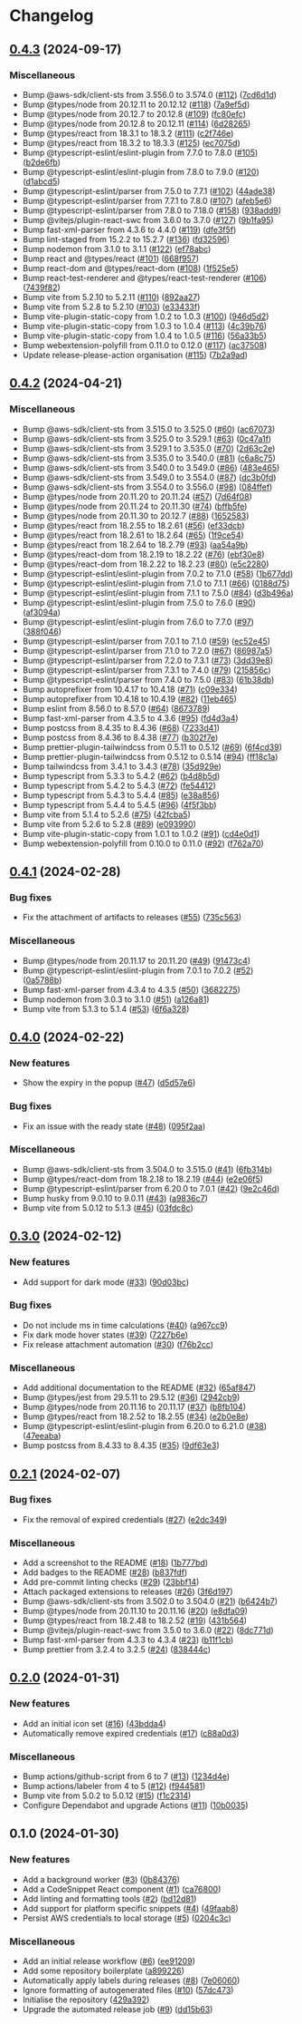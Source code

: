 # Changelog

## [0.4.3](https://github.com/unfunco/chrome-ext-aws-saml-sts/compare/chrome-ext-aws-saml-sts-v0.4.2...chrome-ext-aws-saml-sts-v0.4.3) (2024-09-17)


### Miscellaneous

* Bump @aws-sdk/client-sts from 3.556.0 to 3.574.0 ([#112](https://github.com/unfunco/chrome-ext-aws-saml-sts/issues/112)) ([7cd6d1d](https://github.com/unfunco/chrome-ext-aws-saml-sts/commit/7cd6d1df6caa37a8f09fc716cabb33db758e3673))
* Bump @types/node from 20.12.11 to 20.12.12 ([#118](https://github.com/unfunco/chrome-ext-aws-saml-sts/issues/118)) ([7a9ef5d](https://github.com/unfunco/chrome-ext-aws-saml-sts/commit/7a9ef5d14e07d58b90646a31b7b07ee1d444142d))
* Bump @types/node from 20.12.7 to 20.12.8 ([#109](https://github.com/unfunco/chrome-ext-aws-saml-sts/issues/109)) ([fc80efc](https://github.com/unfunco/chrome-ext-aws-saml-sts/commit/fc80efc68d88212a128d98bcc8440e7bf951c685))
* Bump @types/node from 20.12.8 to 20.12.11 ([#114](https://github.com/unfunco/chrome-ext-aws-saml-sts/issues/114)) ([6d28265](https://github.com/unfunco/chrome-ext-aws-saml-sts/commit/6d28265b386c36002604418c7f186d2b59f06b43))
* Bump @types/react from 18.3.1 to 18.3.2 ([#111](https://github.com/unfunco/chrome-ext-aws-saml-sts/issues/111)) ([c2f746e](https://github.com/unfunco/chrome-ext-aws-saml-sts/commit/c2f746e1a249a94b8b34170cd0697021cc5406de))
* Bump @types/react from 18.3.2 to 18.3.3 ([#125](https://github.com/unfunco/chrome-ext-aws-saml-sts/issues/125)) ([ec7075d](https://github.com/unfunco/chrome-ext-aws-saml-sts/commit/ec7075d71c044f8d7a482940d3fa8cd6a343d994))
* Bump @typescript-eslint/eslint-plugin from 7.7.0 to 7.8.0 ([#105](https://github.com/unfunco/chrome-ext-aws-saml-sts/issues/105)) ([b2de6fb](https://github.com/unfunco/chrome-ext-aws-saml-sts/commit/b2de6fb049d733c0bb0b9bad83cf5f7261ae0c73))
* Bump @typescript-eslint/eslint-plugin from 7.8.0 to 7.9.0 ([#120](https://github.com/unfunco/chrome-ext-aws-saml-sts/issues/120)) ([d1abcd5](https://github.com/unfunco/chrome-ext-aws-saml-sts/commit/d1abcd5b3e8ff64999728139d581c35a728120c3))
* Bump @typescript-eslint/parser from 7.5.0 to 7.7.1 ([#102](https://github.com/unfunco/chrome-ext-aws-saml-sts/issues/102)) ([44ade38](https://github.com/unfunco/chrome-ext-aws-saml-sts/commit/44ade38d1dcb13c943da5bcd1ef1445287c90485))
* Bump @typescript-eslint/parser from 7.7.1 to 7.8.0 ([#107](https://github.com/unfunco/chrome-ext-aws-saml-sts/issues/107)) ([afeb5e6](https://github.com/unfunco/chrome-ext-aws-saml-sts/commit/afeb5e63fb62ea58ad3ebb4dddef3e08e27b1779))
* Bump @typescript-eslint/parser from 7.8.0 to 7.18.0 ([#158](https://github.com/unfunco/chrome-ext-aws-saml-sts/issues/158)) ([938add9](https://github.com/unfunco/chrome-ext-aws-saml-sts/commit/938add9f48669b5574d76d05eadb150035efced7))
* Bump @vitejs/plugin-react-swc from 3.6.0 to 3.7.0 ([#127](https://github.com/unfunco/chrome-ext-aws-saml-sts/issues/127)) ([9b1fa95](https://github.com/unfunco/chrome-ext-aws-saml-sts/commit/9b1fa951aa0d7473334a1cbf75acff41dd6c5e79))
* Bump fast-xml-parser from 4.3.6 to 4.4.0 ([#119](https://github.com/unfunco/chrome-ext-aws-saml-sts/issues/119)) ([dfe3f5f](https://github.com/unfunco/chrome-ext-aws-saml-sts/commit/dfe3f5f1568626d070aa3bf9beaf1e36643a1348))
* Bump lint-staged from 15.2.2 to 15.2.7 ([#136](https://github.com/unfunco/chrome-ext-aws-saml-sts/issues/136)) ([fd32596](https://github.com/unfunco/chrome-ext-aws-saml-sts/commit/fd3259661694f19fa7765c4727c8c29ae5c9eb43))
* Bump nodemon from 3.1.0 to 3.1.1 ([#122](https://github.com/unfunco/chrome-ext-aws-saml-sts/issues/122)) ([ef78abc](https://github.com/unfunco/chrome-ext-aws-saml-sts/commit/ef78abc41dab8baa2cfd5f2b083c5f74b376308a))
* Bump react and @types/react ([#101](https://github.com/unfunco/chrome-ext-aws-saml-sts/issues/101)) ([668f957](https://github.com/unfunco/chrome-ext-aws-saml-sts/commit/668f9577c6cc9a4fb19264123d7dc2027b4898ca))
* Bump react-dom and @types/react-dom ([#108](https://github.com/unfunco/chrome-ext-aws-saml-sts/issues/108)) ([1f525e5](https://github.com/unfunco/chrome-ext-aws-saml-sts/commit/1f525e5389eaf4be1eafefe8597f96814ce10308))
* Bump react-test-renderer and @types/react-test-renderer ([#106](https://github.com/unfunco/chrome-ext-aws-saml-sts/issues/106)) ([7439f82](https://github.com/unfunco/chrome-ext-aws-saml-sts/commit/7439f82b930df6a85036f772ed5803076e040925))
* Bump vite from 5.2.10 to 5.2.11 ([#110](https://github.com/unfunco/chrome-ext-aws-saml-sts/issues/110)) ([892aa27](https://github.com/unfunco/chrome-ext-aws-saml-sts/commit/892aa27bdb261bf3a4ceab9478b9c21bc96076b3))
* Bump vite from 5.2.8 to 5.2.10 ([#103](https://github.com/unfunco/chrome-ext-aws-saml-sts/issues/103)) ([e33433f](https://github.com/unfunco/chrome-ext-aws-saml-sts/commit/e33433fc0620c370ed374711e641da51d9e7ac73))
* Bump vite-plugin-static-copy from 1.0.2 to 1.0.3 ([#100](https://github.com/unfunco/chrome-ext-aws-saml-sts/issues/100)) ([946d5d2](https://github.com/unfunco/chrome-ext-aws-saml-sts/commit/946d5d2599f80d464a869c7520eac772cea4bded))
* Bump vite-plugin-static-copy from 1.0.3 to 1.0.4 ([#113](https://github.com/unfunco/chrome-ext-aws-saml-sts/issues/113)) ([4c39b76](https://github.com/unfunco/chrome-ext-aws-saml-sts/commit/4c39b76c1fa2a6bf60d747fe75470f15fb0c75c5))
* Bump vite-plugin-static-copy from 1.0.4 to 1.0.5 ([#116](https://github.com/unfunco/chrome-ext-aws-saml-sts/issues/116)) ([56a33b5](https://github.com/unfunco/chrome-ext-aws-saml-sts/commit/56a33b51969c23da1f5f5f69b06a54b89899d3ab))
* Bump webextension-polyfill from 0.11.0 to 0.12.0 ([#117](https://github.com/unfunco/chrome-ext-aws-saml-sts/issues/117)) ([ac37508](https://github.com/unfunco/chrome-ext-aws-saml-sts/commit/ac3750815848c8687f9a60e8796a4ff2c131f63d))
* Update release-please-action organisation ([#115](https://github.com/unfunco/chrome-ext-aws-saml-sts/issues/115)) ([7b2a9ad](https://github.com/unfunco/chrome-ext-aws-saml-sts/commit/7b2a9adcc3f657c86fcf13f5ffef5f39891423d2))

## [0.4.2](https://github.com/unfunco/chrome-ext-aws-saml-sts/compare/chrome-ext-aws-saml-sts-v0.4.1...chrome-ext-aws-saml-sts-v0.4.2) (2024-04-21)


### Miscellaneous

* Bump @aws-sdk/client-sts from 3.515.0 to 3.525.0 ([#60](https://github.com/unfunco/chrome-ext-aws-saml-sts/issues/60)) ([ac67073](https://github.com/unfunco/chrome-ext-aws-saml-sts/commit/ac67073da3fc6422b150d8bca14ee7a49a53546d))
* Bump @aws-sdk/client-sts from 3.525.0 to 3.529.1 ([#63](https://github.com/unfunco/chrome-ext-aws-saml-sts/issues/63)) ([0c47a1f](https://github.com/unfunco/chrome-ext-aws-saml-sts/commit/0c47a1f848047ae99f4d3866660fcadf4034042b))
* Bump @aws-sdk/client-sts from 3.529.1 to 3.535.0 ([#70](https://github.com/unfunco/chrome-ext-aws-saml-sts/issues/70)) ([2d63c2e](https://github.com/unfunco/chrome-ext-aws-saml-sts/commit/2d63c2e2764b71ee38a511b5ebd77ff143944622))
* Bump @aws-sdk/client-sts from 3.535.0 to 3.540.0 ([#81](https://github.com/unfunco/chrome-ext-aws-saml-sts/issues/81)) ([c6a8c75](https://github.com/unfunco/chrome-ext-aws-saml-sts/commit/c6a8c75fcc6ef7a7f2e0f342eaf89b2ff28d4587))
* Bump @aws-sdk/client-sts from 3.540.0 to 3.549.0 ([#86](https://github.com/unfunco/chrome-ext-aws-saml-sts/issues/86)) ([483e465](https://github.com/unfunco/chrome-ext-aws-saml-sts/commit/483e465ffff259d5f391addb15802811ce203f07))
* Bump @aws-sdk/client-sts from 3.549.0 to 3.554.0 ([#87](https://github.com/unfunco/chrome-ext-aws-saml-sts/issues/87)) ([dc3b0fd](https://github.com/unfunco/chrome-ext-aws-saml-sts/commit/dc3b0fdb083ab3737cde1b28804eb9ad59226d27))
* Bump @aws-sdk/client-sts from 3.554.0 to 3.556.0 ([#98](https://github.com/unfunco/chrome-ext-aws-saml-sts/issues/98)) ([084ffef](https://github.com/unfunco/chrome-ext-aws-saml-sts/commit/084ffef973084c608d7aedb4513548e0647bb339))
* Bump @types/node from 20.11.20 to 20.11.24 ([#57](https://github.com/unfunco/chrome-ext-aws-saml-sts/issues/57)) ([7d64f08](https://github.com/unfunco/chrome-ext-aws-saml-sts/commit/7d64f08765e7d13a995dbc6aec834efa7ebc52a1))
* Bump @types/node from 20.11.24 to 20.11.30 ([#74](https://github.com/unfunco/chrome-ext-aws-saml-sts/issues/74)) ([bffb5fe](https://github.com/unfunco/chrome-ext-aws-saml-sts/commit/bffb5fe7c0c0ec784a8f3db5bc3830ac16709d38))
* Bump @types/node from 20.11.30 to 20.12.7 ([#88](https://github.com/unfunco/chrome-ext-aws-saml-sts/issues/88)) ([1652583](https://github.com/unfunco/chrome-ext-aws-saml-sts/commit/16525838314d8ba99148b2ffaa897d209f1abfd5))
* Bump @types/react from 18.2.55 to 18.2.61 ([#56](https://github.com/unfunco/chrome-ext-aws-saml-sts/issues/56)) ([ef33dcb](https://github.com/unfunco/chrome-ext-aws-saml-sts/commit/ef33dcb311cd4855cf8d04ffe06e38d78dd06512))
* Bump @types/react from 18.2.61 to 18.2.64 ([#65](https://github.com/unfunco/chrome-ext-aws-saml-sts/issues/65)) ([1f9ce54](https://github.com/unfunco/chrome-ext-aws-saml-sts/commit/1f9ce54e156ea354e0fa7825149b1627e69d8c32))
* Bump @types/react from 18.2.64 to 18.2.79 ([#93](https://github.com/unfunco/chrome-ext-aws-saml-sts/issues/93)) ([aa54a9b](https://github.com/unfunco/chrome-ext-aws-saml-sts/commit/aa54a9bbba02f07d2037c20c64bff256c966e048))
* Bump @types/react-dom from 18.2.19 to 18.2.22 ([#76](https://github.com/unfunco/chrome-ext-aws-saml-sts/issues/76)) ([ebf30e8](https://github.com/unfunco/chrome-ext-aws-saml-sts/commit/ebf30e865c7d51dde564697c4311975e28976e61))
* Bump @types/react-dom from 18.2.22 to 18.2.23 ([#80](https://github.com/unfunco/chrome-ext-aws-saml-sts/issues/80)) ([e5c2280](https://github.com/unfunco/chrome-ext-aws-saml-sts/commit/e5c2280fcd2577f263f3739bd132ba38bfa56f6c))
* Bump @typescript-eslint/eslint-plugin from 7.0.2 to 7.1.0 ([#58](https://github.com/unfunco/chrome-ext-aws-saml-sts/issues/58)) ([1b677dd](https://github.com/unfunco/chrome-ext-aws-saml-sts/commit/1b677dde7d836540bc6cd86a993677fd0fcd06d8))
* Bump @typescript-eslint/eslint-plugin from 7.1.0 to 7.1.1 ([#66](https://github.com/unfunco/chrome-ext-aws-saml-sts/issues/66)) ([0188d75](https://github.com/unfunco/chrome-ext-aws-saml-sts/commit/0188d75c5a275e8673a9d0ecf191f90572c9a9a2))
* Bump @typescript-eslint/eslint-plugin from 7.1.1 to 7.5.0 ([#84](https://github.com/unfunco/chrome-ext-aws-saml-sts/issues/84)) ([d3b496a](https://github.com/unfunco/chrome-ext-aws-saml-sts/commit/d3b496aacef386894f3a8f15c462e91b8e1efdf3))
* Bump @typescript-eslint/eslint-plugin from 7.5.0 to 7.6.0 ([#90](https://github.com/unfunco/chrome-ext-aws-saml-sts/issues/90)) ([af3094a](https://github.com/unfunco/chrome-ext-aws-saml-sts/commit/af3094acabaac070214049e9e8535369878fdeab))
* Bump @typescript-eslint/eslint-plugin from 7.6.0 to 7.7.0 ([#97](https://github.com/unfunco/chrome-ext-aws-saml-sts/issues/97)) ([388f046](https://github.com/unfunco/chrome-ext-aws-saml-sts/commit/388f046dc3dc93605bb22a5c46e7a106ac4fbfa0))
* Bump @typescript-eslint/parser from 7.0.1 to 7.1.0 ([#59](https://github.com/unfunco/chrome-ext-aws-saml-sts/issues/59)) ([ec52e45](https://github.com/unfunco/chrome-ext-aws-saml-sts/commit/ec52e45f46289bf552ca024d73fc4cda7ddb3890))
* Bump @typescript-eslint/parser from 7.1.0 to 7.2.0 ([#67](https://github.com/unfunco/chrome-ext-aws-saml-sts/issues/67)) ([86987a5](https://github.com/unfunco/chrome-ext-aws-saml-sts/commit/86987a52419108da28e8202e7c4c3a6f9ccc408d))
* Bump @typescript-eslint/parser from 7.2.0 to 7.3.1 ([#73](https://github.com/unfunco/chrome-ext-aws-saml-sts/issues/73)) ([3dd39e8](https://github.com/unfunco/chrome-ext-aws-saml-sts/commit/3dd39e85bbb8011a59e3eb78bef6772bed10c048))
* Bump @typescript-eslint/parser from 7.3.1 to 7.4.0 ([#79](https://github.com/unfunco/chrome-ext-aws-saml-sts/issues/79)) ([215856c](https://github.com/unfunco/chrome-ext-aws-saml-sts/commit/215856c75c24cb271ed331ed1ef90324f94814ba))
* Bump @typescript-eslint/parser from 7.4.0 to 7.5.0 ([#83](https://github.com/unfunco/chrome-ext-aws-saml-sts/issues/83)) ([61b38db](https://github.com/unfunco/chrome-ext-aws-saml-sts/commit/61b38db081dba3fd472609ff3454261f5b9a9b6d))
* Bump autoprefixer from 10.4.17 to 10.4.18 ([#71](https://github.com/unfunco/chrome-ext-aws-saml-sts/issues/71)) ([c09e334](https://github.com/unfunco/chrome-ext-aws-saml-sts/commit/c09e3341b5e7661caf62409d01f88a9235453fa4))
* Bump autoprefixer from 10.4.18 to 10.4.19 ([#82](https://github.com/unfunco/chrome-ext-aws-saml-sts/issues/82)) ([11eb465](https://github.com/unfunco/chrome-ext-aws-saml-sts/commit/11eb465f3adc7540a70cabccce7dfdcc0401a14e))
* Bump eslint from 8.56.0 to 8.57.0 ([#64](https://github.com/unfunco/chrome-ext-aws-saml-sts/issues/64)) ([8673789](https://github.com/unfunco/chrome-ext-aws-saml-sts/commit/867378927d7335678738ca9fa778b22ad263a0e3))
* Bump fast-xml-parser from 4.3.5 to 4.3.6 ([#95](https://github.com/unfunco/chrome-ext-aws-saml-sts/issues/95)) ([fd4d3a4](https://github.com/unfunco/chrome-ext-aws-saml-sts/commit/fd4d3a46ae8ec77014fab8b066011b36899585df))
* Bump postcss from 8.4.35 to 8.4.36 ([#68](https://github.com/unfunco/chrome-ext-aws-saml-sts/issues/68)) ([7233d41](https://github.com/unfunco/chrome-ext-aws-saml-sts/commit/7233d41b7acbb471d82718f3f5a88b8d26ec5083))
* Bump postcss from 8.4.36 to 8.4.38 ([#77](https://github.com/unfunco/chrome-ext-aws-saml-sts/issues/77)) ([b302f7e](https://github.com/unfunco/chrome-ext-aws-saml-sts/commit/b302f7e47b12258bf36dbab1a43a6c94c4dc1b28))
* Bump prettier-plugin-tailwindcss from 0.5.11 to 0.5.12 ([#69](https://github.com/unfunco/chrome-ext-aws-saml-sts/issues/69)) ([6f4cd39](https://github.com/unfunco/chrome-ext-aws-saml-sts/commit/6f4cd39c8c99f1b99a5c060b20e1cdd12ca5559c))
* Bump prettier-plugin-tailwindcss from 0.5.12 to 0.5.14 ([#94](https://github.com/unfunco/chrome-ext-aws-saml-sts/issues/94)) ([ff18c1a](https://github.com/unfunco/chrome-ext-aws-saml-sts/commit/ff18c1a3f63d6e470c59d6e4ef61d7ec87081954))
* Bump tailwindcss from 3.4.1 to 3.4.3 ([#78](https://github.com/unfunco/chrome-ext-aws-saml-sts/issues/78)) ([35d929e](https://github.com/unfunco/chrome-ext-aws-saml-sts/commit/35d929e71745f3ee4cfbdd0b88b85bd6c2952fce))
* Bump typescript from 5.3.3 to 5.4.2 ([#62](https://github.com/unfunco/chrome-ext-aws-saml-sts/issues/62)) ([b4d8b5d](https://github.com/unfunco/chrome-ext-aws-saml-sts/commit/b4d8b5d8638232c20a97d083a072eb8ac371bd81))
* Bump typescript from 5.4.2 to 5.4.3 ([#72](https://github.com/unfunco/chrome-ext-aws-saml-sts/issues/72)) ([fe54412](https://github.com/unfunco/chrome-ext-aws-saml-sts/commit/fe544123506ef2c25e9e1452bf661646288d3c6f))
* Bump typescript from 5.4.3 to 5.4.4 ([#85](https://github.com/unfunco/chrome-ext-aws-saml-sts/issues/85)) ([e38a856](https://github.com/unfunco/chrome-ext-aws-saml-sts/commit/e38a85612f475be5977086aec9712dee9b236587))
* Bump typescript from 5.4.4 to 5.4.5 ([#96](https://github.com/unfunco/chrome-ext-aws-saml-sts/issues/96)) ([4f5f3bb](https://github.com/unfunco/chrome-ext-aws-saml-sts/commit/4f5f3bba34f247cc76de5accc14fc15608c79610))
* Bump vite from 5.1.4 to 5.2.6 ([#75](https://github.com/unfunco/chrome-ext-aws-saml-sts/issues/75)) ([42fcba5](https://github.com/unfunco/chrome-ext-aws-saml-sts/commit/42fcba5734c7c8d2748f565fdd83bf4d05cdcf65))
* Bump vite from 5.2.6 to 5.2.8 ([#89](https://github.com/unfunco/chrome-ext-aws-saml-sts/issues/89)) ([e093990](https://github.com/unfunco/chrome-ext-aws-saml-sts/commit/e093990b8f9247b77ae7f3c3d8e67616fc482ff1))
* Bump vite-plugin-static-copy from 1.0.1 to 1.0.2 ([#91](https://github.com/unfunco/chrome-ext-aws-saml-sts/issues/91)) ([cd4e0d1](https://github.com/unfunco/chrome-ext-aws-saml-sts/commit/cd4e0d134041c2b2915d5e156f0240c724f4cbfb))
* Bump webextension-polyfill from 0.10.0 to 0.11.0 ([#92](https://github.com/unfunco/chrome-ext-aws-saml-sts/issues/92)) ([f762a70](https://github.com/unfunco/chrome-ext-aws-saml-sts/commit/f762a7030e9734901b1571040ccf221bf9bfd1ce))

## [0.4.1](https://github.com/unfunco/chrome-ext-aws-saml-sts/compare/chrome-ext-aws-saml-sts-v0.4.0...chrome-ext-aws-saml-sts-v0.4.1) (2024-02-28)


### Bug fixes

* Fix the attachment of artifacts to releases ([#55](https://github.com/unfunco/chrome-ext-aws-saml-sts/issues/55)) ([735c563](https://github.com/unfunco/chrome-ext-aws-saml-sts/commit/735c563e1789198a38e1105a9e3691a46acf1099))


### Miscellaneous

* Bump @types/node from 20.11.17 to 20.11.20 ([#49](https://github.com/unfunco/chrome-ext-aws-saml-sts/issues/49)) ([91473c4](https://github.com/unfunco/chrome-ext-aws-saml-sts/commit/91473c4b189b07f5f3572fe6145e95d851f622aa))
* Bump @typescript-eslint/eslint-plugin from 7.0.1 to 7.0.2 ([#52](https://github.com/unfunco/chrome-ext-aws-saml-sts/issues/52)) ([0a5788b](https://github.com/unfunco/chrome-ext-aws-saml-sts/commit/0a5788b4fd9bdd95c3278f69c3dc1192f7d3521c))
* Bump fast-xml-parser from 4.3.4 to 4.3.5 ([#50](https://github.com/unfunco/chrome-ext-aws-saml-sts/issues/50)) ([3682275](https://github.com/unfunco/chrome-ext-aws-saml-sts/commit/3682275a16b7b1548fd70c26517e41a80e9c0b27))
* Bump nodemon from 3.0.3 to 3.1.0 ([#51](https://github.com/unfunco/chrome-ext-aws-saml-sts/issues/51)) ([a126a81](https://github.com/unfunco/chrome-ext-aws-saml-sts/commit/a126a81cfcb28be5d52d553e5932a0754671687e))
* Bump vite from 5.1.3 to 5.1.4 ([#53](https://github.com/unfunco/chrome-ext-aws-saml-sts/issues/53)) ([6f6a328](https://github.com/unfunco/chrome-ext-aws-saml-sts/commit/6f6a32863e8932406becbccba321c0935025c11b))

## [0.4.0](https://github.com/unfunco/chrome-ext-aws-saml-sts/compare/chrome-ext-aws-saml-sts-v0.3.0...chrome-ext-aws-saml-sts-v0.4.0) (2024-02-22)


### New features

* Show the expiry in the popup ([#47](https://github.com/unfunco/chrome-ext-aws-saml-sts/issues/47)) ([d5d57e6](https://github.com/unfunco/chrome-ext-aws-saml-sts/commit/d5d57e6b4b1777e9119fbe7a6432b13b930c7fd0))


### Bug fixes

* Fix an issue with the ready state ([#48](https://github.com/unfunco/chrome-ext-aws-saml-sts/issues/48)) ([095f2aa](https://github.com/unfunco/chrome-ext-aws-saml-sts/commit/095f2aadc725047d8dd7ba179c3778f1cffea249))


### Miscellaneous

* Bump @aws-sdk/client-sts from 3.504.0 to 3.515.0 ([#41](https://github.com/unfunco/chrome-ext-aws-saml-sts/issues/41)) ([6fb314b](https://github.com/unfunco/chrome-ext-aws-saml-sts/commit/6fb314b75239d11b677fc38c7b615647655e89d2))
* Bump @types/react-dom from 18.2.18 to 18.2.19 ([#44](https://github.com/unfunco/chrome-ext-aws-saml-sts/issues/44)) ([e2e06f5](https://github.com/unfunco/chrome-ext-aws-saml-sts/commit/e2e06f56bcebd9017924500094db984ec536bb01))
* Bump @typescript-eslint/parser from 6.20.0 to 7.0.1 ([#42](https://github.com/unfunco/chrome-ext-aws-saml-sts/issues/42)) ([9e2c46d](https://github.com/unfunco/chrome-ext-aws-saml-sts/commit/9e2c46d3d40cc13bec8bb393ebb64993d7e7e2ee))
* Bump husky from 9.0.10 to 9.0.11 ([#43](https://github.com/unfunco/chrome-ext-aws-saml-sts/issues/43)) ([a9836c7](https://github.com/unfunco/chrome-ext-aws-saml-sts/commit/a9836c7d4cdca2b4e69dfeb0438ef3a7b4b83e45))
* Bump vite from 5.0.12 to 5.1.3 ([#45](https://github.com/unfunco/chrome-ext-aws-saml-sts/issues/45)) ([03fdc8c](https://github.com/unfunco/chrome-ext-aws-saml-sts/commit/03fdc8cb012f5685f44d81c53dad3fac34c6ca27))

## [0.3.0](https://github.com/unfunco/chrome-ext-aws-saml-sts/compare/chrome-ext-aws-saml-sts-v0.2.1...chrome-ext-aws-saml-sts-v0.3.0) (2024-02-12)


### New features

* Add support for dark mode ([#33](https://github.com/unfunco/chrome-ext-aws-saml-sts/issues/33)) ([90d03bc](https://github.com/unfunco/chrome-ext-aws-saml-sts/commit/90d03bcbaaaa190a49ff0fb52c07e058e95f4cb4))


### Bug fixes

* Do not include ms in time calculations ([#40](https://github.com/unfunco/chrome-ext-aws-saml-sts/issues/40)) ([a967cc9](https://github.com/unfunco/chrome-ext-aws-saml-sts/commit/a967cc9e271d65bcfa80eebeaa68e357ade8466e))
* Fix dark mode hover states ([#39](https://github.com/unfunco/chrome-ext-aws-saml-sts/issues/39)) ([7227b6e](https://github.com/unfunco/chrome-ext-aws-saml-sts/commit/7227b6e9a32da4b8897b93e4649f6a9f78c4b447))
* Fix release attachment automation ([#30](https://github.com/unfunco/chrome-ext-aws-saml-sts/issues/30)) ([f76b2cc](https://github.com/unfunco/chrome-ext-aws-saml-sts/commit/f76b2cce74da7e1bb16aab581c0deed0cf133cb8))


### Miscellaneous

* Add additional documentation to the README ([#32](https://github.com/unfunco/chrome-ext-aws-saml-sts/issues/32)) ([65af847](https://github.com/unfunco/chrome-ext-aws-saml-sts/commit/65af847ecccfcf1141f9458d0155cadc07b0d5b1))
* Bump @types/jest from 29.5.11 to 29.5.12 ([#36](https://github.com/unfunco/chrome-ext-aws-saml-sts/issues/36)) ([2942cb9](https://github.com/unfunco/chrome-ext-aws-saml-sts/commit/2942cb9b4cd12a793a40ef32174db1a24c7f44bf))
* Bump @types/node from 20.11.16 to 20.11.17 ([#37](https://github.com/unfunco/chrome-ext-aws-saml-sts/issues/37)) ([b8fb104](https://github.com/unfunco/chrome-ext-aws-saml-sts/commit/b8fb1044bde03b64e25ee7b72bfcd53cd7ac84af))
* Bump @types/react from 18.2.52 to 18.2.55 ([#34](https://github.com/unfunco/chrome-ext-aws-saml-sts/issues/34)) ([e2b0e8e](https://github.com/unfunco/chrome-ext-aws-saml-sts/commit/e2b0e8eab388cc13dc05fa3db4ff4ed9bfdf28dc))
* Bump @typescript-eslint/eslint-plugin from 6.20.0 to 6.21.0 ([#38](https://github.com/unfunco/chrome-ext-aws-saml-sts/issues/38)) ([47eeaba](https://github.com/unfunco/chrome-ext-aws-saml-sts/commit/47eeaba3fb372c401744fb1603949b73b9e36bcf))
* Bump postcss from 8.4.33 to 8.4.35 ([#35](https://github.com/unfunco/chrome-ext-aws-saml-sts/issues/35)) ([9df63e3](https://github.com/unfunco/chrome-ext-aws-saml-sts/commit/9df63e3dd8a14186c0b4fcfcdca8035ef4efc531))

## [0.2.1](https://github.com/unfunco/chrome-ext-aws-saml-sts/compare/chrome-ext-aws-saml-sts-v0.2.0...chrome-ext-aws-saml-sts-v0.2.1) (2024-02-07)


### Bug fixes

* Fix the removal of expired credentials ([#27](https://github.com/unfunco/chrome-ext-aws-saml-sts/issues/27)) ([e2dc349](https://github.com/unfunco/chrome-ext-aws-saml-sts/commit/e2dc3492fbc9df3c9c543063852f107b9fea7f49))


### Miscellaneous

* Add a screenshot to the README ([#18](https://github.com/unfunco/chrome-ext-aws-saml-sts/issues/18)) ([1b777bd](https://github.com/unfunco/chrome-ext-aws-saml-sts/commit/1b777bd19f9a8a045ad35664c2f908f874887411))
* Add badges to the README ([#28](https://github.com/unfunco/chrome-ext-aws-saml-sts/issues/28)) ([b837fdf](https://github.com/unfunco/chrome-ext-aws-saml-sts/commit/b837fdfcf73a3481c30d9ab4bbef2bc4d20df99f))
* Add pre-commit linting checks ([#29](https://github.com/unfunco/chrome-ext-aws-saml-sts/issues/29)) ([23bbf14](https://github.com/unfunco/chrome-ext-aws-saml-sts/commit/23bbf14f399635b0330a1ef75b74e9915856aaf7))
* Attach packaged extensions to releases ([#26](https://github.com/unfunco/chrome-ext-aws-saml-sts/issues/26)) ([3f6d197](https://github.com/unfunco/chrome-ext-aws-saml-sts/commit/3f6d197d9ef93c3a74ee68a8002e9e2cadbbaf4e))
* Bump @aws-sdk/client-sts from 3.502.0 to 3.504.0 ([#21](https://github.com/unfunco/chrome-ext-aws-saml-sts/issues/21)) ([b6424b7](https://github.com/unfunco/chrome-ext-aws-saml-sts/commit/b6424b776420f44b3c2f49469d6dd99ef4168348))
* Bump @types/node from 20.11.10 to 20.11.16 ([#20](https://github.com/unfunco/chrome-ext-aws-saml-sts/issues/20)) ([e8dfa09](https://github.com/unfunco/chrome-ext-aws-saml-sts/commit/e8dfa0936ca9f0ace240cbfb7481cc92af6aeb45))
* Bump @types/react from 18.2.48 to 18.2.52 ([#19](https://github.com/unfunco/chrome-ext-aws-saml-sts/issues/19)) ([431b564](https://github.com/unfunco/chrome-ext-aws-saml-sts/commit/431b564ff02a70e3363ff9a7371ca40b10517f91))
* Bump @vitejs/plugin-react-swc from 3.5.0 to 3.6.0 ([#22](https://github.com/unfunco/chrome-ext-aws-saml-sts/issues/22)) ([8dc771d](https://github.com/unfunco/chrome-ext-aws-saml-sts/commit/8dc771df496a1d310878525e9d148edfcb7beb5a))
* Bump fast-xml-parser from 4.3.3 to 4.3.4 ([#23](https://github.com/unfunco/chrome-ext-aws-saml-sts/issues/23)) ([b11f1cb](https://github.com/unfunco/chrome-ext-aws-saml-sts/commit/b11f1cb84e8ca46ac9f5eb9e3fb7ba5137e9ae28))
* Bump prettier from 3.2.4 to 3.2.5 ([#24](https://github.com/unfunco/chrome-ext-aws-saml-sts/issues/24)) ([838444c](https://github.com/unfunco/chrome-ext-aws-saml-sts/commit/838444c4d2a1cd8aefd2137c0f7bda07e903c94e))

## [0.2.0](https://github.com/unfunco/chrome-ext-aws-saml-sts/compare/chrome-ext-aws-saml-sts-v0.1.0...chrome-ext-aws-saml-sts-v0.2.0) (2024-01-31)


### New features

* Add an initial icon set ([#16](https://github.com/unfunco/chrome-ext-aws-saml-sts/issues/16)) ([43bdda4](https://github.com/unfunco/chrome-ext-aws-saml-sts/commit/43bdda4847e81d1f01f87f72c83db348c22d9adc))
* Automatically remove expired credentials ([#17](https://github.com/unfunco/chrome-ext-aws-saml-sts/issues/17)) ([c88a0d3](https://github.com/unfunco/chrome-ext-aws-saml-sts/commit/c88a0d3472ff0628fc4dd827d3d4471339425ca5))


### Miscellaneous

* Bump actions/github-script from 6 to 7 ([#13](https://github.com/unfunco/chrome-ext-aws-saml-sts/issues/13)) ([1234d4e](https://github.com/unfunco/chrome-ext-aws-saml-sts/commit/1234d4e981b1ea5d47ecb75fd697b88869a59cb2))
* Bump actions/labeler from 4 to 5 ([#12](https://github.com/unfunco/chrome-ext-aws-saml-sts/issues/12)) ([f944581](https://github.com/unfunco/chrome-ext-aws-saml-sts/commit/f94458115272d5e06d7abecbc8fb6e16eb7fb763))
* Bump vite from 5.0.2 to 5.0.12 ([#15](https://github.com/unfunco/chrome-ext-aws-saml-sts/issues/15)) ([f1c2314](https://github.com/unfunco/chrome-ext-aws-saml-sts/commit/f1c2314f5aae0d7a4d6b3f195a07c0c0e3037fe9))
* Configure Dependabot and upgrade Actions ([#11](https://github.com/unfunco/chrome-ext-aws-saml-sts/issues/11)) ([10b0035](https://github.com/unfunco/chrome-ext-aws-saml-sts/commit/10b003516689af97e5291c9228662558ed91aa34))

## 0.1.0 (2024-01-30)


### New features

* Add a background worker ([#3](https://github.com/unfunco/chrome-ext-aws-saml-sts/issues/3)) ([0b84376](https://github.com/unfunco/chrome-ext-aws-saml-sts/commit/0b84376535c298e0a7ec17ccf709568c1704238f))
* Add a CodeSnippet React component ([#1](https://github.com/unfunco/chrome-ext-aws-saml-sts/issues/1)) ([ca76800](https://github.com/unfunco/chrome-ext-aws-saml-sts/commit/ca768001a2a37b6d7449e2e5e3f9fe581f02041d))
* Add linting and formatting tools ([#2](https://github.com/unfunco/chrome-ext-aws-saml-sts/issues/2)) ([bd12d81](https://github.com/unfunco/chrome-ext-aws-saml-sts/commit/bd12d812393fc2912e755bfee2952b29d314c124))
* Add support for platform specific snippets ([#4](https://github.com/unfunco/chrome-ext-aws-saml-sts/issues/4)) ([49faab8](https://github.com/unfunco/chrome-ext-aws-saml-sts/commit/49faab8c824224fac3a82c810507e61770459aa9))
* Persist AWS credentials to local storage ([#5](https://github.com/unfunco/chrome-ext-aws-saml-sts/issues/5)) ([0204c3c](https://github.com/unfunco/chrome-ext-aws-saml-sts/commit/0204c3ca509c28efe2f2507a4baf243a23e1d4c7))


### Miscellaneous

* Add an initial release workflow ([#6](https://github.com/unfunco/chrome-ext-aws-saml-sts/issues/6)) ([ee91209](https://github.com/unfunco/chrome-ext-aws-saml-sts/commit/ee91209c4fdcb574ee2e493af6a3860b78915aee))
* Add some repository boilerplate ([a899226](https://github.com/unfunco/chrome-ext-aws-saml-sts/commit/a89922617be8bb73bc2e1ff258d00f52d287811e))
* Automatically apply labels during releases ([#8](https://github.com/unfunco/chrome-ext-aws-saml-sts/issues/8)) ([7e06060](https://github.com/unfunco/chrome-ext-aws-saml-sts/commit/7e06060f442817c7e6452d3cbb1eeb87c705db4a))
* Ignore formatting of autogenerated files ([#10](https://github.com/unfunco/chrome-ext-aws-saml-sts/issues/10)) ([57dc473](https://github.com/unfunco/chrome-ext-aws-saml-sts/commit/57dc473c1cf8e4c7d34d4ce98446c6c00d7fae75))
* Initialise the repository ([429a392](https://github.com/unfunco/chrome-ext-aws-saml-sts/commit/429a392e47ca3e585ffad6120316244d78447b4f))
* Upgrade the automated release job ([#9](https://github.com/unfunco/chrome-ext-aws-saml-sts/issues/9)) ([dd15b63](https://github.com/unfunco/chrome-ext-aws-saml-sts/commit/dd15b63678e048092acbb83a6f476c116e386739))
